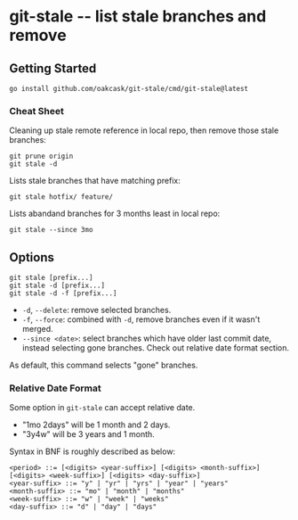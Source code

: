 # git-stale -- list stale branches and remove

## Getting Started

```
go install github.com/oakcask/git-stale/cmd/git-stale@latest
```

### Cheat Sheet

Cleaning up stale remote reference in local repo, then remove those stale branches:

```
git prune origin
git stale -d
```

Lists stale branches that have matching prefix:

```
git stale hotfix/ feature/
```

Lists abandand branches for 3 months least in local repo:

```
git stale --since 3mo
```

## Options

```
git stale [prefix...]
git stale -d [prefix...]
git stale -d -f [prefix...]
```

- `-d`, `--delete`: remove selected branches.
- `-f`, `--force`: combined with `-d`, remove branches even if it wasn't merged.
- `--since <date>`: select branches which have older last commit date, instead selecting gone branches. Check out relative date format section.

As default, this command selects "gone" branches.

### Relative Date Format

Some option in `git-stale` can accept relative date.

- "1mo 2days" will be 1 month and 2 days.
- "3y4w" will be 3 years and 1 month.

Syntax in BNF is roughly described as below:

```
<period> ::= [<digits> <year-suffix>] [<digits> <month-suffix>] [<digits> <week-suffix>] [<digits> <day-suffix>]
<year-suffix> ::= "y" | "yr" | "yrs" | "year" | "years"
<month-suffix> ::= "mo" | "month" | "months"
<week-suffix> ::= "w" | "week" | "weeks"
<day-suffix> ::= "d" | "day" | "days"
```
